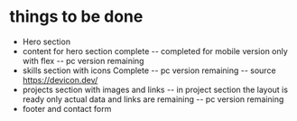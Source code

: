 # things to be done
- Hero section 
- content for hero section complete
-- completed for mobile version only with flex
-- pc version remaining
- skills section with icons Complete
-- pc version remaining
-- source https://devicon.dev/
- projects section with images and links
-- in project section the layout is ready only actual data and links are remaining
-- pc version remaining
- footer and contact form
